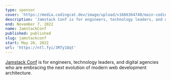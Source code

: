 ```yaml
---
type: sponsor
cover: 'https://media.codingcat.dev/image/upload/v1666364740/main-codingcatdev-photo/jamstack-block-party-og'
description: 'Jamstack Conf is for engineers, technology leaders, and digital agencies who are embracing the next evolution of modern web development architecture.'
end: November 7, 2022
name: JamstackConf
published: published
slug: jamstackconf
start: May 26, 2022
url: 'https://ntl.fyi/3RTy1Qqt'
---
```


[Jamstack Conf](https://ntl.fyi/3RTy1Qqt) is for engineers, technology leaders, and digital agencies who are embracing the next evolution of modern web development architecture.
